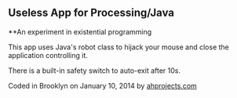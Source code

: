## Useless App for Processing/Java

**An experiment in existential programming

This app uses Java's robot class to hijack your mouse and close the application controlling it. 

There is a built-in safety switch to auto-exit after 10s. 

Coded in Brooklyn on January 10, 2014 by [ahprojects.com](http://ahprojects.com)